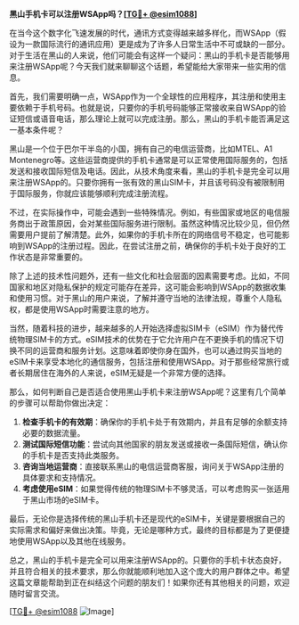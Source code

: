 **黑山手机卡可以注册WSApp吗？[[TG💪+ @esim1088](https://t.me/s/esim1088)]**

在当今这个数字化飞速发展的时代，通讯方式变得越来越多样化，而WSApp（假设为一款国际流行的通讯应用）更是成为了许多人日常生活中不可或缺的一部分。对于生活在黑山的人来说，他们可能会有这样一个疑问：黑山的手机卡是否能够用来注册WSApp呢？今天我们就来聊聊这个话题，希望能给大家带来一些实用的信息。

首先，我们需要明确一点，WSApp作为一个全球性的应用程序，其注册和使用主要依赖于手机号码。也就是说，只要你的手机号码能够正常接收来自WSApp的验证短信或语音电话，那么理论上就可以完成注册。那么，黑山的手机卡能否满足这一基本条件呢？

黑山是一个位于巴尔干半岛的小国，拥有自己的电信运营商，比如MTEL、A1 Montenegro等。这些运营商提供的手机卡通常是可以正常使用国际服务的，包括发送和接收国际短信及电话。因此，从技术角度来看，黑山的手机卡是完全可以用来注册WSApp的。只要你拥有一张有效的黑山SIM卡，并且该号码没有被限制用于国际服务，你就应该能够顺利完成注册流程。

不过，在实际操作中，可能会遇到一些特殊情况。例如，有些国家或地区的电信服务商出于政策原因，会对某些国际服务进行限制。虽然这种情况比较少见，但仍然需要用户提前了解清楚。此外，如果你的手机卡所在的网络信号不稳定，也可能影响到WSApp的注册过程。因此，在尝试注册之前，确保你的手机卡处于良好的工作状态是非常重要的。

除了上述的技术性问题外，还有一些文化和社会层面的因素需要考虑。比如，不同国家和地区对隐私保护的规定可能存在差异，这可能会影响到WSApp的数据收集和使用习惯。对于黑山的用户来说，了解并遵守当地的法律法规，尊重个人隐私权，都是使用WSApp时需要注意的地方。

当然，随着科技的进步，越来越多的人开始选择虚拟SIM卡（eSIM）作为替代传统物理SIM卡的方式。eSIM技术的优势在于它允许用户在不更换手机的情况下切换不同的运营商和服务计划。这意味着即使你身在国外，也可以通过购买当地的eSIM卡来享受本地化的通信服务，包括注册和使用WSApp。对于那些经常旅行或者长期居住在海外的人来说，eSIM无疑是一个非常方便的选择。

那么，如何判断自己是否适合使用黑山手机卡来注册WSApp呢？这里有几个简单的步骤可以帮助你做出决定：

1. **检查手机卡的有效期**：确保你的手机卡处于有效期内，并且有足够的余额支持必要的数据流量。
2. **测试国际短信功能**：尝试向其他国家的朋友发送或接收一条国际短信，确认你的手机卡是否支持此类服务。
3. **咨询当地运营商**：直接联系黑山的电信运营商客服，询问关于WSApp注册的具体要求和支持情况。
4. **考虑使用eSIM**：如果觉得传统的物理SIM卡不够灵活，可以考虑购买一张适用于黑山市场的eSIM卡。

最后，无论你是选择传统的黑山手机卡还是现代的eSIM卡，关键是要根据自己的实际需求和偏好来做出决策。毕竟，无论是哪种方式，最终的目标都是为了更便捷地使用WSApp以及其他在线服务。

总之，黑山的手机卡是完全可以用来注册WSApp的。只要你的手机卡状态良好，并且符合相关的技术要求，那么你就能顺利地加入这个庞大的用户群体之中。希望这篇文章能帮助到正在纠结这个问题的朋友们！如果你还有其他相关的问题，欢迎随时留言交流。

[[TG💪+ @esim1088](https://t.me/s/esim1088) ![Image](https://i.postimg.cc/4NQfJmqS/Snipaste-2025-05-13-00-14-12.png)]